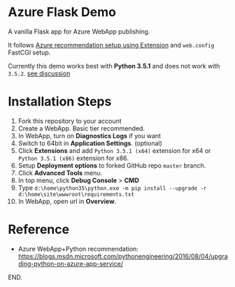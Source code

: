 # Azure Flask Demo

A vanilla Flask app for Azure WebApp publishing.

It follows [Azure recommendation setup using Extension](https://blogs.msdn.microsoft.com/pythonengineering/2016/08/04/upgrading-python-on-azure-app-service/) and `web.config` FastCGI setup.

Currently this demo works best with **Python 3.5.1** and does not work with `3.5.2`. [see discussion](https://github.com/Microsoft/PTVS/issues/1791)

# Installation Steps

1. Fork this repository to your account
1. Create a WebApp. Basic tier recommended.
1. In WebApp, turn on **Diagnostics Logs** if you want 
1. Switch to 64bit in **Application Settings**. (optional)
1. Click **Extensions** and add `Python 3.5.1 (x64)` extension for x64 or `Python 3.5.1 (x86)` extension for x86.
1. Setup **Deployment options** to forked GitHub repo `master` branch.
1. Click **Advanced Tools** menu.
1. In top menu, click **Debug Console** > **CMD**
1. Type `d:\home\python35\python.exe -m pip install --upgrade -r d:\home\site\wwwroot\requirements.txt`
1. In WebApp, open url in **Overview**.

# Reference
- Azure WebApp+Python recommendation: https://blogs.msdn.microsoft.com/pythonengineering/2016/08/04/upgrading-python-on-azure-app-service/

END.
